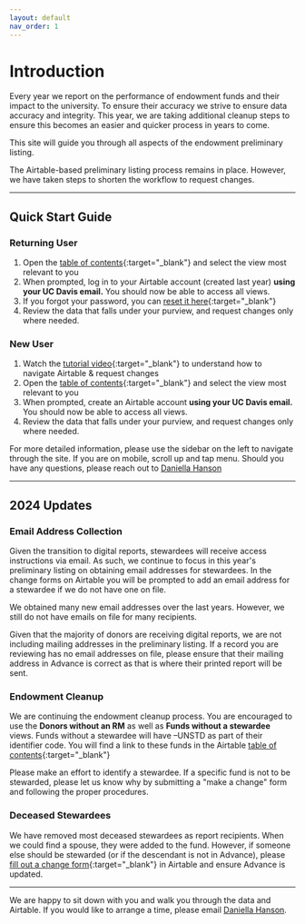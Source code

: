 ```yaml
---
layout: default
nav_order: 1
---
```

# Introduction
Every year we report on the performance of endowment funds and their impact to the university. To ensure their accuracy we strive to ensure data accuracy and integrity. This year, we are taking additional cleanup steps to ensure this becomes an easier and quicker process in years to come.

This site will guide you through all aspects of the endowment preliminary listing. 

The Airtable-based preliminary listing process remains in place. However, we have taken steps to shorten the workflow to request changes.

---

## Quick Start Guide
### Returning User
1. Open the [table of contents](https://airtable.com/app26mTpOBkuIbM93/shrBol9ZdJIR0f5HL){:target="\_blank"} and select the view most relevant to you
2. When prompted, log in to your Airtable account (created last year) **using your UC Davis email.** You should now be able to access all views.
3. If you forgot your password, you can [reset it here](https://airtable.com/forgot){:target="\_blank"}
4. Review the data that falls under your purview, and request changes only where needed.

### New User
1. Watch the [tutorial video](https://ucdavis.github.io/endowmentreport//docs/airtable){:target="\_blank"} to understand how to navigate Airtable & request changes
2. Open the [table of contents](https://airtable.com/app26mTpOBkuIbM93/shrBol9ZdJIR0f5HL){:target="\_blank"} and select the view most relevant to you
3. When prompted, create an Airtable account **using your UC Davis email.** You should now be able to access all views.
4. Review the data that falls under your purview, and request changes only where needed.

For more detailed information, please use the sidebar on the left to navigate through the site. If you are on mobile, scroll up and tap menu. Should you have any questions, please reach out to [Daniella Hanson](mailto:dahanson@ucdavis.edu)

---

## 2024 Updates
### Email Address Collection
Given the transition to digital reports, stewardees will receive access instructions via email. As such, we continue to focus in this year's preliminary listing on obtaining email addresses for stewardees. In the change forms on Airtable you will be prompted to add an email address for a stewardee if we do not have one on file. 

We obtained many new email addresses over the last years. However, we still do not have emails on file for many recipients.

Given that the majority of donors are receiving digital reports, we are not including mailing addresses in the preliminary listing. If a record you are reviewing has no email addresses on file, please ensure that their mailing address in Advance is correct as that is where their printed report will be sent.


### Endowment Cleanup
We are continuing the endowment cleanup process. You are encouraged to use the <b>Donors without an RM</b> as well as <b>Funds without a stewardee</b> views. Funds without a stewardee will have –UNSTD as part of their identifier code. You will find a link to these funds in the Airtable [table of contents](https://airtable.com/app26mTpOBkuIbM93/shrBol9ZdJIR0f5HL){:target="\_blank"}

Please make an effort to identify a stewardee. If a specific fund is not to be stewarded, please let us know why by submitting a "make a change" form and following the proper procedures.

### Deceased Stewardees
We have removed most deceased stewardees as report recipients. When we could find a spouse, they were added to the fund. However, if someone else should be stewarded (or if the descendant is not in Advance), please [fill out a change form](https://ucdavis.github.io/endowmentreport//docs/change){:target="\_blank"} in Airtable and ensure Advance is updated.

---
We are happy to sit down with you and walk you through the data and Airtable. If you would like to arrange a time, please email [Daniella Hanson](mailto:dahanson@ucdavis.edu).
